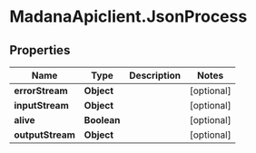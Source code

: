 # MadanaApiclient.JsonProcess

## Properties

Name | Type | Description | Notes
------------ | ------------- | ------------- | -------------
**errorStream** | **Object** |  | [optional] 
**inputStream** | **Object** |  | [optional] 
**alive** | **Boolean** |  | [optional] 
**outputStream** | **Object** |  | [optional] 


